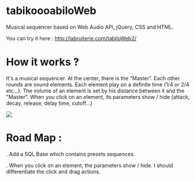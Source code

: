 tabikoooabiloWeb
=========

Musical sequencer based on Web Audio API, jQuery, CSS and HTML.

You can try it here : http://labruiterie.com/tabiloWeb2/

How it works ?
=========

It's a musical sequencer. At the center, there is the "Master". Each other rounds are sound elements. Each element play on a definite time (1/4 or 2/4 etc...). The volume of an element is set by his distance between it and the "Master". When you click on an element, its parameters show / hide (attack, decay, release, delay time, cutoff...)

<img src="http://farm4.staticflickr.com/3713/12083272234_137f845dd8_b.jpg" />

Road Map : 
=========

. Add a SQL Base which contains presets sequences.

. When you click on an element, the parameters show / hide. I should differentiate the click and drag actions. 
